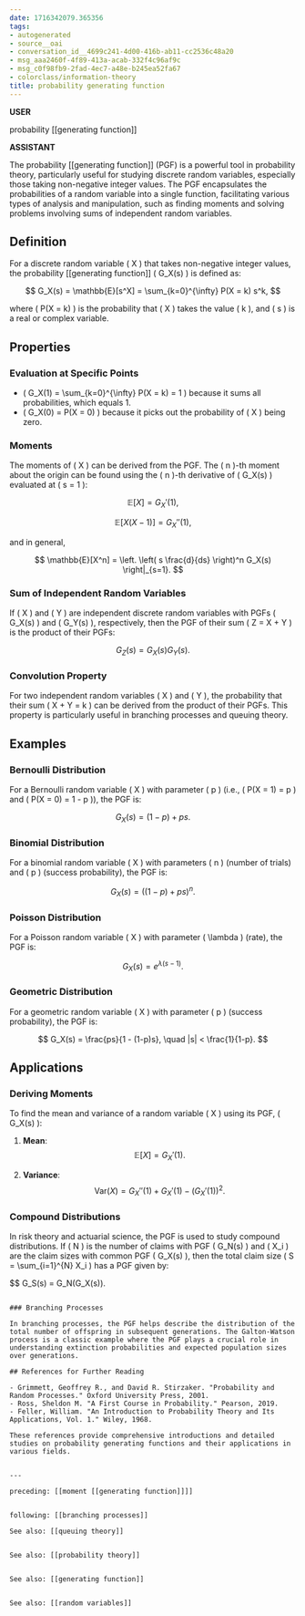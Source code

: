 ```yaml
---
date: 1716342079.365356
tags:
- autogenerated
- source__oai
- conversation_id__4699c241-4d00-416b-ab11-cc2536c48a20
- msg_aaa2460f-4f89-413a-acab-332f4c96af9c
- msg_c0f98fb9-2fad-4ec7-a48e-b245ea52fa67
- colorclass/information-theory
title: probability generating function
---
```


**USER**

probability [[generating function]]


**ASSISTANT**

The probability [[generating function]] (PGF) is a powerful tool in probability theory, particularly useful for studying discrete random variables, especially those taking non-negative integer values. The PGF encapsulates the probabilities of a random variable into a single function, facilitating various types of analysis and manipulation, such as finding moments and solving problems involving sums of independent random variables.

## Definition

For a discrete random variable \( X \) that takes non-negative integer values, the probability [[generating function]] \( G_X(s) \) is defined as:

$$
G_X(s) = \mathbb{E}[s^X] = \sum_{k=0}^{\infty} P(X = k) s^k,
$$

where \( P(X = k) \) is the probability that \( X \) takes the value \( k \), and \( s \) is a real or complex variable.

## Properties

### Evaluation at Specific Points

- \( G_X(1) = \sum_{k=0}^{\infty} P(X = k) = 1 \) because it sums all probabilities, which equals 1.
- \( G_X(0) = P(X = 0) \) because it picks out the probability of \( X \) being zero.

### Moments

The moments of \( X \) can be derived from the PGF. The \( n \)-th moment about the origin can be found using the \( n \)-th derivative of \( G_X(s) \) evaluated at \( s = 1 \):

$$
\mathbb{E}[X] = G_X'(1),
$$

$$
\mathbb{E}[X(X-1)] = G_X''(1),
$$

and in general,

$$
\mathbb{E}[X^n] = \left. \left( s \frac{d}{ds} \right)^n G_X(s) \right|_{s=1}.
$$

### Sum of Independent Random Variables

If \( X \) and \( Y \) are independent discrete random variables with PGFs \( G_X(s) \) and \( G_Y(s) \), respectively, then the PGF of their sum \( Z = X + Y \) is the product of their PGFs:

$$
G_Z(s) = G_X(s) G_Y(s).
$$

### Convolution Property

For two independent random variables \( X \) and \( Y \), the probability that their sum \( X + Y = k \) can be derived from the product of their PGFs. This property is particularly useful in branching processes and queuing theory.

## Examples

### Bernoulli Distribution

For a Bernoulli random variable \( X \) with parameter \( p \) (i.e., \( P(X = 1) = p \) and \( P(X = 0) = 1 - p \)), the PGF is:

$$
G_X(s) = (1-p) + ps.
$$

### Binomial Distribution

For a binomial random variable \( X \) with parameters \( n \) (number of trials) and \( p \) (success probability), the PGF is:

$$
G_X(s) = \left( (1-p) + ps \right)^n.
$$

### Poisson Distribution

For a Poisson random variable \( X \) with parameter \( \lambda \) (rate), the PGF is:

$$
G_X(s) = e^{\lambda(s-1)}.
$$

### Geometric Distribution

For a geometric random variable \( X \) with parameter \( p \) (success probability), the PGF is:

$$
G_X(s) = \frac{ps}{1 - (1-p)s}, \quad |s| < \frac{1}{1-p}.
$$

## Applications

### Deriving Moments

To find the mean and variance of a random variable \( X \) using its PGF, \( G_X(s) \):

1. **Mean**:
   $$ \mathbb{E}[X] = G_X'(1). $$

2. **Variance**:
   $$ \text{Var}(X) = G_X''(1) + G_X'(1) - (G_X'(1))^2. $$

### Compound Distributions

In risk theory and actuarial science, the PGF is used to study compound distributions. If \( N \) is the number of claims with PGF \( G_N(s) \) and \( X_i \) are the claim sizes with common PGF \( G_X(s) \), then the total claim size \( S = \sum_{i=1}^{N} X_i \) has a PGF given by:

$$
G_S(s) = G_N(G_X(s)).
```

### Branching Processes

In branching processes, the PGF helps describe the distribution of the total number of offspring in subsequent generations. The Galton-Watson process is a classic example where the PGF plays a crucial role in understanding extinction probabilities and expected population sizes over generations.

## References for Further Reading

- Grimmett, Geoffrey R., and David R. Stirzaker. "Probability and Random Processes." Oxford University Press, 2001.
- Ross, Sheldon M. "A First Course in Probability." Pearson, 2019.
- Feller, William. "An Introduction to Probability Theory and Its Applications, Vol. 1." Wiley, 1968.

These references provide comprehensive introductions and detailed studies on probability generating functions and their applications in various fields.


---

preceding: [[moment [[generating function]]]]  


following: [[branching processes]]

See also: [[queuing theory]]


See also: [[probability theory]]


See also: [[generating function]]


See also: [[random variables]]